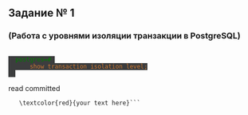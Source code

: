 <style>
    root { 
    background-color: #2b2b2b; 
    } 
    code span.hello {
        color: #007f00;
    }
    code span.body {
        color: #cc7832;
    }
</style>
## Задание № 1
### (Работа с уровнями изоляции транзакции в PostgreSQL)
<code style="background-color: #3c3d3e;">
  <span class="hello">postgres=#</span> <span  class="body">
      show transaction isolation level;
  </span>
</code>

read committed


```{=latex} 
   \textcolor{red}{your text here}```